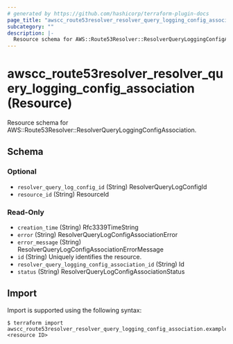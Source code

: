 ```yaml
---
# generated by https://github.com/hashicorp/terraform-plugin-docs
page_title: "awscc_route53resolver_resolver_query_logging_config_association Resource - terraform-provider-awscc"
subcategory: ""
description: |-
  Resource schema for AWS::Route53Resolver::ResolverQueryLoggingConfigAssociation.
---
```


# awscc_route53resolver_resolver_query_logging_config_association (Resource)

Resource schema for AWS::Route53Resolver::ResolverQueryLoggingConfigAssociation.



<!-- schema generated by tfplugindocs -->
## Schema

### Optional

- `resolver_query_log_config_id` (String) ResolverQueryLogConfigId
- `resource_id` (String) ResourceId

### Read-Only

- `creation_time` (String) Rfc3339TimeString
- `error` (String) ResolverQueryLogConfigAssociationError
- `error_message` (String) ResolverQueryLogConfigAssociationErrorMessage
- `id` (String) Uniquely identifies the resource.
- `resolver_query_logging_config_association_id` (String) Id
- `status` (String) ResolverQueryLogConfigAssociationStatus

## Import

Import is supported using the following syntax:

```shell
$ terraform import awscc_route53resolver_resolver_query_logging_config_association.example <resource ID>
```
